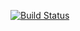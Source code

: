 [![Build Status](https://github.com/jacoco/www.eclemma.org/actions/workflows/ci.yml/badge.svg)](https://github.com/jacoco/www.eclemma.org/actions/workflows/ci.yml)
